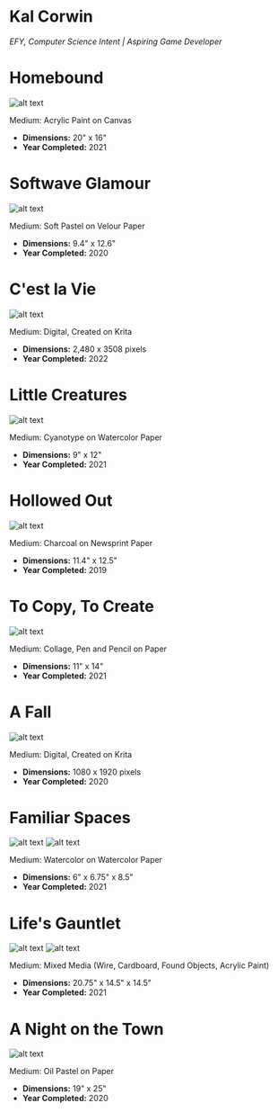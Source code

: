 # Kal Corwin
*EFY, Computer Science Intent | Aspiring Game Developer*

# Homebound

![alt text](homebound.PNG)

Medium: Acrylic Paint on Canvas
* **Dimensions:** 20" x 16"
* **Year Completed:** 2021


# Softwave Glamour

![alt text](softwave_glamour.jpg)

Medium: Soft Pastel on Velour Paper
* **Dimensions:** 9.4" x 12.6"
* **Year Completed:** 2020


# C'est la Vie

![alt text](c'est_la_vie.jpg)

Medium: Digital, Created on Krita
* **Dimensions:** 2,480 x 3508 pixels
* **Year Completed:** 2022


# Little Creatures

![alt text](little_creatures.jpg)

Medium: Cyanotype on Watercolor Paper
* **Dimensions:** 9" x 12"
* **Year Completed:** 2021


# Hollowed Out

![alt text](hollowed_out_stripped.jpg)

Medium: Charcoal on Newsprint Paper
* **Dimensions:** 11.4" x 12.5"
* **Year Completed:** 2019


# To Copy, To Create

![alt text](to_copy_to_create.jpg)

Medium: Collage, Pen and Pencil on Paper
* **Dimensions:** 11" x 14"
* **Year Completed:** 2021


# A Fall

![alt text](a_fall.png)

Medium: Digital, Created on Krita
* **Dimensions:** 1080 x 1920 pixels
* **Year Completed:** 2020


# Familiar Spaces

![alt text](familiar_spaces_front.jpg)
![alt text](familiar_spaces_top.jpg)

Medium: Watercolor on Watercolor Paper
* **Dimensions:** 6" x 6.75" x 8.5"
* **Year Completed:** 2021


# Life's Gauntlet

![alt text](lifes_gauntlet_full.jpg)
![alt text](lifes_gauntlet_hand.jpg)

Medium: Mixed Media (Wire, Cardboard, Found Objects, Acrylic Paint)
* **Dimensions:** 20.75" x 14.5" x 14.5"
* **Year Completed:** 2021


# A Night on the Town

![alt text](a_night_on_the_town.jpg)

Medium: Oil Pastel on Paper
* **Dimensions:** 19" x 25"
* **Year Completed:** 2020
